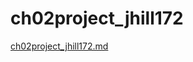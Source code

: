 # ch02project_jhill172
[ch02project_jhill172.md](https://github.com/user-attachments/files/22321325/ch02project_jhill172.md)
